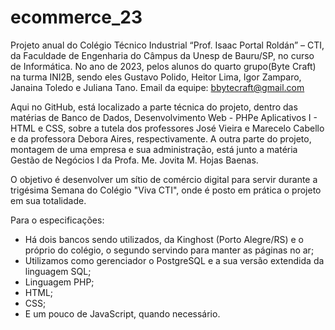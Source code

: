 # ecommerce_23
Projeto anual do Colégio Técnico Industrial “Prof. Isaac Portal Roldán” – CTI, da Faculdade de Engenharia 
do Câmpus da Unesp de Bauru/SP, no curso de Informática. 
No ano de 2023, pelos alunos do quarto grupo(Byte Craft) na turma INI2B, sendo eles Gustavo Polido, 
Heitor Lima, Igor Zamparo, Janaina Toledo e Juliana Tano. 
Email da equipe: bbytecraft@gmail.com

Aqui no GitHub, está localizado a parte técnica do projeto, dentro das matérias de Banco de Dados, 
Desenvolvimento Web - PHPe Aplicativos I - HTML e CSS, sobre a tutela dos professores José Vieira 
e Marecelo Cabello e da professora Debora Aires, respectivamente. 
A outra parte do projeto, montagem de uma empresa e sua administração, está junto a matéria 
Gestão de Negócios I da Profa. Me. Jovita M. Hojas Baenas.

O objetivo é desenvolver um sítio de comércio digital para servir durante a trigésima Semana do Colégio
"Viva CTI", onde é posto em prática o projeto em sua totalidade. 

Para o especificações:
  - Há dois bancos sendo utilizados, da Kinghost (Porto Alegre/RS) e o próprio do colégio, o segundo
    servindo para manter as páginas no ar;
  - Utilizamos como gerenciador o PostgreSQL e a sua versão extendida da linguagem SQL;
  - Linguagem PHP;
  - HTML;
  - CSS;
  - E um pouco de JavaScript, quando necessário.


